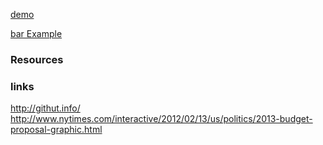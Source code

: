 
[demo](https://bumbeishvili.github.io/d3-presentation/examples/classic-slides/#/step-1)


[bar Example](https://codepen.io/bumbeishvili/pen/weoZOe?editors=0010)


### Resources


### links
http://githut.info/  
http://www.nytimes.com/interactive/2012/02/13/us/politics/2013-budget-proposal-graphic.html  
